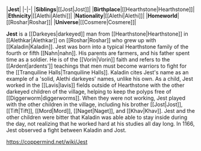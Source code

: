 |**Jest**|
|-|-|
|**Siblings**|[[Jost\|Jost]]|
|**Birthplace**|[[Hearthstone\|Hearthstone]]|
|**Ethnicity**|[[Alethi\|Alethi]]|
|**Nationality**|[[Alethi\|Alethi]]|
|**Homeworld**|[[Roshar\|Roshar]]|
|**Universe**|[[Cosmere\|Cosmere]]|

**Jest** is a [[Darkeyes\|darkeyed]] man from [[Hearthstone\|Hearthstone]] in [[Alethkar\|Alethkar]] on [[Roshar\|Roshar]] who grew up with [[Kaladin\|Kaladin]].
Jest was born into a typical Hearthstone family of the fourth or fifth [[Nahn\|nahn]]. His parents are farmers, and his father spent time as a soldier. He is of the [[Vorin\|Vorin]] faith and refers to the [[Ardent\|ardents']] teachings that men must become warriors to fight for the [[Tranquiline Halls\|Tranquiline Halls]]. Kaladin cites Jest's name as an example of a 'solid, Alethi darkeyes' names, unlike his own.
As a child, Jest worked in the [[Lavis\|lavis]] fields outside of Hearthstone with the other darkeyed children of the village, helping to keep the polyps free of [[Diggerworm\|diggerworms]]. When they were not working, Jest played with the other children in the village, including his brother [[Jost\|Jost]], [[Tift\|Tift]], [[Mord\|Mord]], [[Naget\|Naget]], and [[Khav\|Khav]]. Jest and the other children were bitter that Kaladin was able able to stay inside during the day, not realizing that he worked hard at his studies all day long.
In 1166, Jest observed a fight between Kaladin and Jost.



https://coppermind.net/wiki/Jest